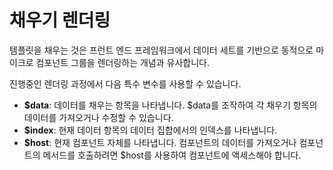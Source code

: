 <template is="exm-article">
<a href="../../publics/examples/fill-var/demo.html" preview></a>
<a href="../../publics/examples/fill-var/test-demo.html" main></a>
</template>

# 채우기 렌더링

템플릿을 채우는 것은 프런트 엔드 프레임워크에서 데이터 세트를 기반으로 동적으로 마이크로 컴포넌트 그룹을 렌더링하는 개념과 유사합니다.

진행중인 렌더링 과정에서 다음 특수 변수를 사용할 수 있습니다.

- **$data**: 데이터를 채우는 항목을 나타냅니다. $data를 조작하여 각 채우기 항목의 데이터를 가져오거나 수정할 수 있습니다.
- **$index**: 현재 데이터 항목의 데이터 집합에서의 인덱스를 나타냅니다.
- **$host**: 현재 컴포넌트 자체를 나타냅니다. 컴포넌트의 데이터를 가져오거나 컴포넌트의 메서드를 호출하려면 $host를 사용하여 컴포넌트에 액세스해야 합니다.
